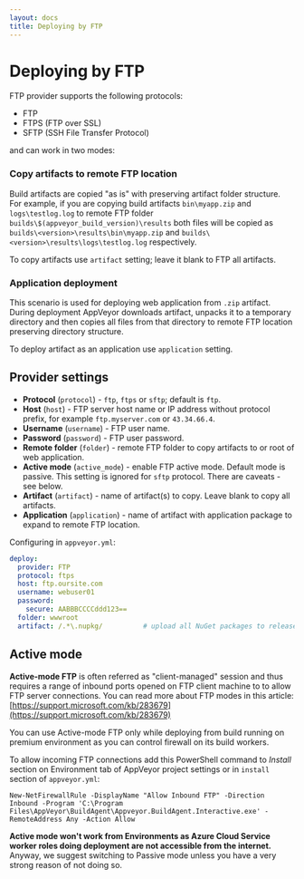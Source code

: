 ```yaml
---
layout: docs
title: Deploying by FTP
---
```


# Deploying by FTP

FTP provider supports the following protocols:

* FTP
* FTPS (FTP over SSL)
* SFTP (SSH File Transfer Protocol)

and can work in two modes:

<!-- markdownlint-disable MD001 -->

### Copy artifacts to remote FTP location

Build artifacts are copied "as is" with preserving artifact folder structure.
For example, if you are copying build artifacts `bin\myapp.zip` and `logs\testlog.log`
to remote FTP folder `builds\$(appveyor_build_version)\results` both files will be copied
as `builds\<version>\results\bin\myapp.zip` and `builds\<version>\results\logs\testlog.log`
respectively.

To copy artifacts use `artifact` setting; leave it blank to FTP all artifacts.

### Application deployment

This scenario is used for deploying web application from `.zip` artifact. During deployment
AppVeyor downloads artifact, unpacks it to a temporary directory and then copies all files
from that directory to remote FTP location preserving directory structure.

To deploy artifact as an application use `application` setting.

<!-- markdownlint-enable MD001 -->

## Provider settings

* **Protocol** (`protocol`) - `ftp`, `ftps` or `sftp`; default is `ftp`.
* **Host** (`host`) - FTP server host name or IP address without protocol prefix, for example `ftp.myserver.com` or `43.34.66.4`.
* **Username** (`username`) - FTP user name.
* **Password** (`password`) - FTP user password.
* **Remote folder** (`folder`) - remote FTP folder to copy artifacts to or root of web application.
* **Active mode** (`active_mode`) - enable FTP active mode. Default mode is passive. This setting is ignored for `sftp` protocol. There are caveats - see below.
* **Artifact** (`artifact`) - name of artifact(s) to copy. Leave blank to copy all artifacts.
* **Application** (`application`) - name of artifact with application package to expand to remote FTP location.

Configuring in `appveyor.yml`:

```yaml
deploy:
  provider: FTP
  protocol: ftps
  host: ftp.oursite.com
  username: webuser01
  password:
    secure: AABBBCCCCddd123==
  folder: wwwroot
  artifact: /.*\.nupkg/          # upload all NuGet packages to release assets
```


## Active mode

**Active-mode FTP** is often referred as "client-managed" session and thus requires a range
of inbound ports opened on FTP client machine to to allow FTP server connections.
You can read more about FTP modes in this article: [https://support.microsoft.com/kb/283679](https://support.microsoft.com/kb/283679)

You can use Active-mode FTP only while deploying from build running on premium environment as you can control firewall on its build workers.

To allow incoming FTP connections add this PowerShell command to *Install* section on Environment tab of AppVeyor project settings or in `install` section of `appveyor.yml`:

    New-NetFirewallRule -DisplayName "Allow Inbound FTP" -Direction Inbound -Program 'C:\Program Files\AppVeyor\BuildAgent\Appveyor.BuildAgent.Interactive.exe' -RemoteAddress Any -Action Allow

**Active mode won't work from Environments as Azure Cloud Service worker roles doing deployment are not accessible from the internet.**
Anyway, we suggest switching to Passive mode unless you have a very strong reason of not doing so.
